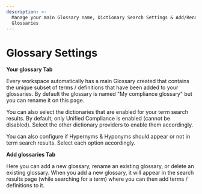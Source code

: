 ```yaml
---
description: >-
  Manage your main Glossary name, Dictionary Search Settings & Add/Rename
  Glossaries
---
```


# Glossary Settings

**Your glossary Tab**

Every workspace automatically has a main Glossary created that contains the unique subset of terms / definitions that have been added to your glossaries.  By default the glossary is named "My compliance glossary" but you can rename it on this page.

You can also select the dictionaries that are enabled for your term search results.  By default, only Unified Compliance is enabled (cannot be disabled).  Select the other dictionary providers to enable them accordingly.

You can also configure if Hypernyms & Hyponyms should appear or not in term search results. Select each option accordingly. &#x20;

**Add glossaries Tab**

Here you can add a new glossary, rename an existing glossary, or delete an existing glossary.  When you add a new glossary, it will appear in the search results page (while searching for a term) where you can then add terms / definitions to it. &#x20;
